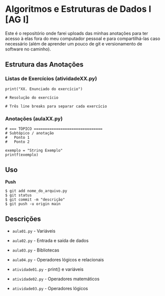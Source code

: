 # Algoritmos e Estruturas de Dados I [AG I]

Este é o repositório onde farei uploads das minhas anotações para ter acesso à elas fora do meu computador pessoal e para compartilhá-las caso necessário (além de aprender um pouco de git e versionamento de software no caminho).

## Estrutura das Anotações

### Listas de Exercícios (atividadeXX.py) 

	print("XX. Enunciado do exercício")

	# Resolução do exercício

	# Três line breaks para separar cada exercício 

### Anotações (aulaXX.py)

	# === TÓPICO ===============================
	# Subtópico / anotação
	# 	Ponto 1
	# 	Ponto 2

	exemplo = "String Exemplo"
	printf(exemplo)

## Uso

**Push**

	$ git add nome_do_arquivo.py
	$ git status 
	$ git commit -m "descrição" 
	$ git push -u origin main


## Descrições

- `aula01.py` - Variáveis
- `aula02.py` - Entrada e saída de dados
- `aula03.py` - Bibliotecas
- `aula04.py` - Operadores lógicos e relacionais

- `atividade01.py` - print() e variáveis
- `atividade02.py` - Operadores matemáticos
- `atividade03.py` - Operadores lógicos
